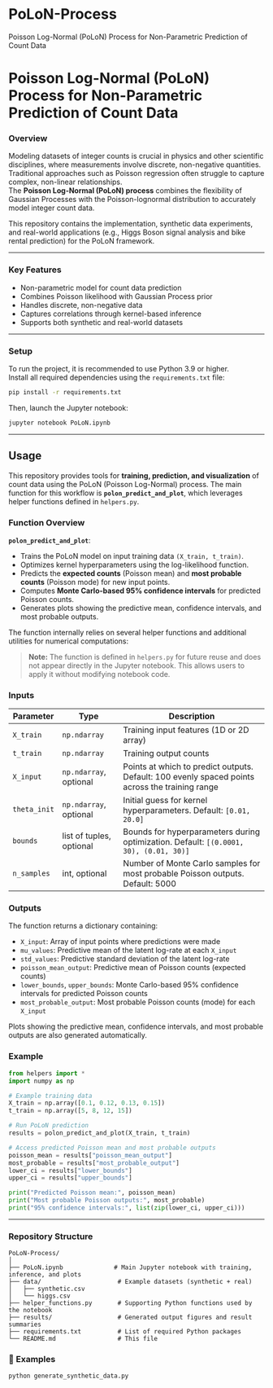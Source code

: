 # PoLoN-Process
Poisson Log-Normal (PoLoN) Process for Non-Parametric Prediction of Count Data
# Poisson Log-Normal (PoLoN) Process for Non-Parametric Prediction of Count Data

### Overview
Modeling datasets of integer counts is crucial in physics and other scientific disciplines, where measurements involve discrete, non-negative quantities.  
Traditional approaches such as Poisson regression often struggle to capture complex, non-linear relationships.  
The **Poisson Log-Normal (PoLoN) process** combines the flexibility of Gaussian Processes with the Poisson-lognormal distribution to accurately model integer count data.

This repository contains the implementation, synthetic data experiments, and real-world applications (e.g., Higgs Boson signal analysis and bike rental prediction) for the PoLoN framework.

---

### Key Features
- Non-parametric model for count data prediction  
- Combines Poisson likelihood with Gaussian Process prior  
- Handles discrete, non-negative data  
- Captures correlations through kernel-based inference  
- Supports both synthetic and real-world datasets  

---

### Setup
To run the project, it is recommended to use Python 3.9 or higher.  
Install all required dependencies using the `requirements.txt` file:

```bash
pip install -r requirements.txt
```
Then, launch the Jupyter notebook:

```bash
jupyter notebook PoLoN.ipynb
```

---


## Usage

This repository provides tools for **training, prediction, and visualization** of count data using the PoLoN (Poisson Log-Normal) process. The main function for this workflow is **`polon_predict_and_plot`**, which leverages helper functions defined in `helpers.py`.

### Function Overview

**`polon_predict_and_plot`**:

- Trains the PoLoN model on input training data `(X_train, t_train)`.
- Optimizes kernel hyperparameters using the log-likelihood function.
- Predicts the **expected counts** (Poisson mean) and **most probable counts** (Poisson mode) for new input points.
- Computes **Monte Carlo-based 95% confidence intervals** for predicted Poisson counts.
- Generates plots showing the predictive mean, confidence intervals, and most probable outputs.

The function internally relies on several helper functions and additional utilities for numerical computations:

> **Note:** The function is defined in `helpers.py` for future reuse and does not appear directly in the Jupyter notebook. This allows users to apply it without modifying notebook code.

### Inputs

| Parameter      | Type       | Description |
|----------------|------------|-------------|
| `X_train`      | `np.ndarray` | Training input features (1D or 2D array) |
| `t_train`      | `np.ndarray` | Training output counts |
| `X_input`      | `np.ndarray`, optional | Points at which to predict outputs. Default: 100 evenly spaced points across the training range |
| `theta_init`   | `np.ndarray`, optional | Initial guess for kernel hyperparameters. Default: `[0.01, 20.0]` |
| `bounds`       | list of tuples, optional | Bounds for hyperparameters during optimization. Default: `[(0.0001, 30), (0.01, 30)]` |
| `n_samples`    | int, optional | Number of Monte Carlo samples for most probable Poisson outputs. Default: 5000 |

### Outputs

The function returns a dictionary containing:

- `X_input`: Array of input points where predictions were made  
- `mu_values`: Predictive mean of the latent log-rate at each `X_input`  
- `std_values`: Predictive standard deviation of the latent log-rate 
- `poisson_mean_output`: Predictive mean of Poisson counts (expected counts)  
- `lower_bounds`, `upper_bounds`: Monte Carlo-based 95% confidence intervals for predicted Poisson counts  
- `most_probable_output`: Most probable Poisson counts (mode) for each `X_input`  

Plots showing the predictive mean, confidence intervals, and most probable outputs are also generated automatically.

### Example

```python
from helpers import *
import numpy as np

# Example training data
X_train = np.array([0.1, 0.12, 0.13, 0.15])
t_train = np.array([5, 8, 12, 15])

# Run PoLoN prediction
results = polon_predict_and_plot(X_train, t_train)

# Access predicted Poisson mean and most probable outputs
poisson_mean = results["poisson_mean_output"]
most_probable = results["most_probable_output"]
lower_ci = results["lower_bounds"]
upper_ci = results["upper_bounds"]

print("Predicted Poisson mean:", poisson_mean)
print("Most probable Poisson outputs:", most_probable)
print("95% confidence intervals:", list(zip(lower_ci, upper_ci)))

```
---
### Repository Structure
```
PoLoN-Process/
│
├── PoLoN.ipynb              # Main Jupyter notebook with training, inference, and plots
├── data/                     # Example datasets (synthetic + real)
│   ├── synthetic.csv
│   └── higgs.csv
├── helper_functions.py       # Supporting Python functions used by the notebook
├── results/                  # Generated output figures and result summaries
├── requirements.txt          # List of required Python packages
└── README.md                 # This file
```
### 🧩 Examples

```bash
python generate_synthetic_data.py


